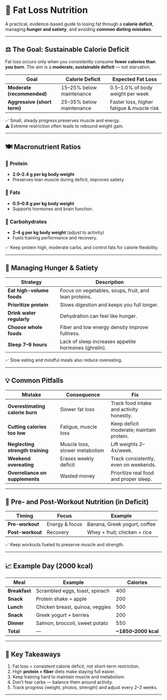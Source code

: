 # 💪 Fat Loss Nutrition

A practical, evidence-based guide to losing fat through a **calorie deficit**, managing **hunger and satiety**, and avoiding **common dieting mistakes**.

---

## ⚖️ The Goal: Sustainable Calorie Deficit

Fat loss occurs only when you consistently consume **fewer calories than you burn**. The aim is a **moderate, sustainable deficit** — not starvation.

| Goal | Calorie Deficit | Expected Fat Loss |
|------|------------------|--------------------|
| **Moderate (recommended)** | 15–25% below maintenance | 0.5–1.0% of body weight per week |
| **Aggressive (short term)** | 25–35% below maintenance | Faster loss, higher fatigue & muscle risk |

✅ Small, steady progress preserves muscle and energy.  
⚠️ Extreme restriction often leads to rebound weight gain.

---

## 🍽️ Macronutrient Ratios

### 🥩 **Protein**
- **2.0–2.4 g per kg body weight**
- Preserves lean muscle during deficit, improves satiety.

### 🥑 **Fats**
- **0.5–0.8 g per kg body weight**
- Supports hormones and brain function.

### 🍚 **Carbohydrates**
- **2–4 g per kg body weight** (adjust to activity)
- Fuels training performance and recovery.

✅ Keep protein high, moderate carbs, and control fats for calorie flexibility.

---

## 🍔 Managing Hunger & Satiety

| Strategy | Description |
|-----------|--------------|
| **Eat high-volume foods** | Focus on vegetables, soups, fruit, and lean proteins. |
| **Prioritize protein** | Slows digestion and keeps you full longer. |
| **Drink water regularly** | Dehydration can feel like hunger. |
| **Choose whole foods** | Fiber and low energy density improve fullness. |
| **Sleep 7–9 hours** | Lack of sleep increases appetite hormones (ghrelin). |

✅ Slow eating and mindful meals also reduce overeating.

---

## 💡 Common Pitfalls

| Mistake | Consequence | Fix |
|----------|--------------|-----|
| **Overestimating calorie burn** | Slower fat loss | Track food intake and activity honestly. |
| **Cutting calories too low** | Fatigue, muscle loss | Keep deficit moderate; maintain protein. |
| **Neglecting strength training** | Muscle loss, slower metabolism | Lift weights 2–4x/week. |
| **Weekend overeating** | Erases weekly deficit | Track consistently, even on weekends. |
| **Overreliance on supplements** | Wasted money | Prioritize real food and proper sleep. |

---

## 🏃 Pre- and Post-Workout Nutrition (in Deficit)

| Timing | Focus | Example |
|---------|--------|----------|
| **Pre-workout** | Energy & focus | Banana, Greek yogurt, coffee |
| **Post-workout** | Recovery | Whey + fruit; chicken + rice |

✅ Keep workouts fueled to preserve muscle and strength.

---

## 📈 Example Day (2000 kcal)

| Meal | Example | Calories |
|------|----------|-----------|
| **Breakfast** | Scrambled eggs, toast, spinach | 400 |
| **Snack** | Protein shake + apple | 200 |
| **Lunch** | Chicken breast, quinoa, veggies | 500 |
| **Snack** | Greek yogurt + berries | 200 |
| **Dinner** | Salmon, broccoli, sweet potato | 550 |
| **Total** | — | **~1850–2000 kcal** |

---

## 🧠 Key Takeaways

1. Fat loss = consistent calorie deficit, not short-term restriction.  
2. High **protein + fiber** diets make staying full easier.  
3. Keep training hard to maintain muscle and metabolism.  
4. Don’t fear carbs — balance them around activity.  
5. Track progress (weight, photos, strength) and adjust every 2–3 weeks.

---
